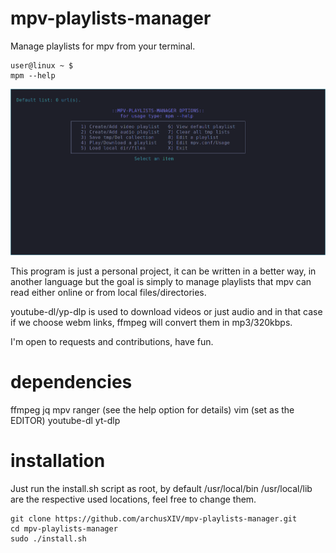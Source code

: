 # mpv-playlists-manager
Manage playlists for mpv from your terminal.
```
user@linux ~ $
mpm --help
```


![This is an image](https://github.com/archusXIV/mpv-playlists-manager/blob/main/screenshot.png)

This program is just a personal project, it can be written in a better way,
in another language but the goal is simply to manage playlists that mpv can read
either online or from local files/directories.

youtube-dl/yp-dlp is used to download videos or just audio and in that case if
we choose webm links, ffmpeg will convert them in mp3/320kbps.

I'm open to requests and contributions, have fun.

# dependencies

ffmpeg
jq
mpv
ranger (see the help  option for details)
vim (set as the EDITOR)
youtube-dl
yt-dlp

# installation

Just run the install.sh script as root, by default /usr/local/bin /usr/local/lib are the
respective used locations, feel free to change them.
```
git clone https://github.com/archusXIV/mpv-playlists-manager.git
cd mpv-playlists-manager
sudo ./install.sh
```
